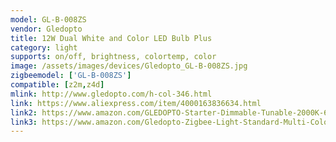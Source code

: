 ```yaml
---
model: GL-B-008ZS
vendor: Gledopto
title: 12W Dual White and Color LED Bulb Plus
category: light
supports: on/off, brightness, colortemp, color
image: /assets/images/devices/Gledopto_GL-B-008ZS.jpg
zigbeemodel: ['GL-B-008ZS']
compatible: [z2m,z4d]
mlink: http://www.gledopto.com/h-col-346.html
link: https://www.aliexpress.com/item/4000163836634.html
link2: https://www.amazon.com/GLEDOPTO-Starter-Dimmable-Tunable-2000K-6500K/dp/B081SV1WKX/
link3: https://www.amazon.com/Gledopto-Zigbee-Light-Standard-Multi-Color/dp/B082HHKVKX/
---
```


